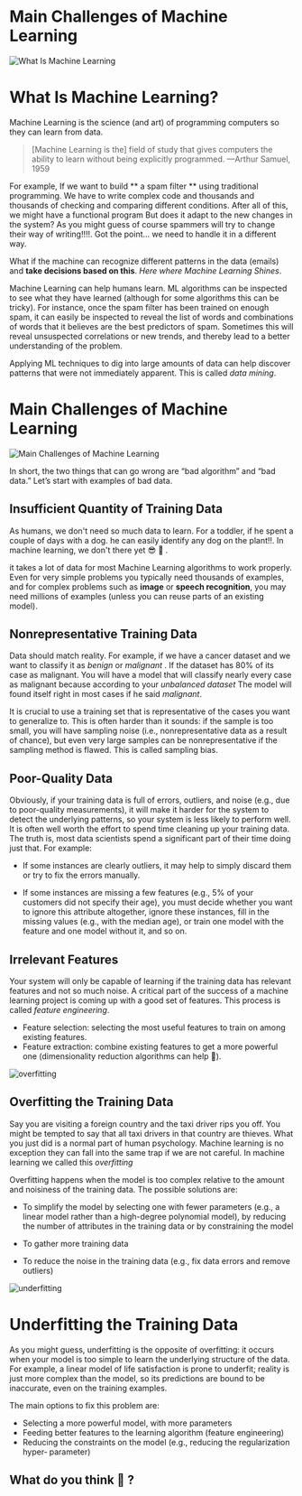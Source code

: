 # Main Challenges of Machine Learning

![What Is Machine Learning](https://images.unsplash.com/photo-1550432163-9cb326104944?ixid=MnwxMjA3fDB8MHxwaG90by1wYWdlfHx8fGVufDB8fHx8&ixlib=rb-1.2.1&auto=format&fit=crop&w=1600&q=80)

# What Is Machine Learning?
Machine Learning is the science (and art) of programming computers so they can learn from data.

> [Machine Learning is the] field of study that gives computers the ability to learn without being explicitly programmed.
—Arthur Samuel, 1959

For example, If we want to build  ** a spam filter ** using traditional programming. We have to write complex code and thousands and thousands of checking and comparing different conditions. After all of this, we might have a functional program But does it adapt to the new changes in the system? As you might guess of course spammers will try to change their way of writing!!!!. Got the point... we need to handle it in a different way. 

What if the machine can recognize different patterns in the data (emails) and **take decisions based on this**. *Here where Machine Learning Shines*.



Machine Learning can help humans learn. ML algorithms can be inspected to see what they have learned (although for some algorithms this can be tricky). For instance, once the spam filter has been trained on enough spam, it can easily be inspected to reveal the list of words and combinations of words that it believes are the best predictors of spam. Sometimes this will reveal unsuspected correlations or new trends, and thereby lead to a better understanding of the problem.

Applying ML techniques to dig into large amounts of data can help discover patterns that were not immediately apparent. This is called *data mining*.



# Main Challenges of Machine Learning 

![Main Challenges of Machine Learning ](https://images.unsplash.com/photo-1501526029524-a8ea952b15be?ixid=MnwxMjA3fDB8MHxwaG90by1wYWdlfHx8fGVufDB8fHx8&ixlib=rb-1.2.1&auto=format&fit=crop&w=1600&q=80)


In short, the two things that can go wrong  are “bad algorithm” and “bad data.” Let’s start with examples of bad data.

## Insufficient Quantity of Training Data

As humans, we don't need so much data to learn. For a toddler, if he spent a couple of days with a dog. he can easily identify any dog on the plant!!. In machine learning, we don't there yet 😎 🚀 .

it takes a lot of data for most Machine Learning algorithms to work properly. Even for very simple problems you typically need thousands of examples, and for complex problems such as **image** or **speech recognition**, you may need millions of examples (unless you can reuse parts of an existing model).




## Nonrepresentative Training Data

Data should match reality. For example, if we have a cancer dataset and we want to classify it as *benign* or *malignant* . If the dataset has 80% of its case as malignant. You will have a model that will classify nearly every case as malignant because according to your *unbalanced dataset* The model will found itself right in most cases if he said *malignant*.  

It is crucial to use a training set that is representative of the cases you want to generalize to. This is often harder than it sounds: if the sample is too small, you will have sampling noise (i.e., nonrepresentative data as a result of chance), but even very large samples can be nonrepresentative if the sampling method is flawed. This is called sampling bias.



## Poor-Quality Data 
Obviously, if your training data is full of errors, outliers, and noise (e.g., due to poor-quality measurements), it will make it harder for the system to detect the underlying patterns, so your system is less likely to perform well. It is often well worth the effort to spend time cleaning up your training data. 
The truth is, most data scientists spend a significant part of their time doing just that. 
For example:
- If some instances are clearly outliers, it may help to simply discard them or try to fix the errors manually.

- If some instances are missing a few features (e.g., 5% of your customers did not specify their age), you must decide whether you want to ignore this attribute altogether, ignore these instances, fill in the missing values (e.g., with the median age), or train one model with the feature and one model without it, and so on.

## Irrelevant Features 

Your system will only be capable of learning if the training data has relevant features and not so much noise. A critical part of the success of a machine learning project is coming up with a good set of features. This process is called *feature engineering*. 

- Feature selection: selecting the most useful features to train on among existing features.
- Feature extraction: combine existing features to get a more powerful one (dimensionality reduction algorithms can help 🙌).



![overfitting](https://images.unsplash.com/photo-1558021212-51b6ecfa0db9?ixid=MnwxMjA3fDB8MHxwaG90by1wYWdlfHx8fGVufDB8fHx8&ixlib=rb-1.2.1&auto=format&fit=crop&w=1600&q=80)

 ## Overfitting the Training Data

Say you are visiting a foreign country and the taxi driver rips you off. You might be tempted to say that all taxi drivers in that country are thieves. What you just did is a normal part of human psychology. Machine learning is no exception they can fall into the same trap if we are not careful. In machine learning we called this *overfitting*


Overfitting happens when the model is too complex relative to the amount and noisiness of the training data. The possible solutions are:

- To simplify the model by selecting one with fewer parameters (e.g., a linear model rather than a high-degree polynomial model), by reducing the number of attributes in the training data or by constraining the model

- To gather more training data

- To reduce the noise in the training data (e.g., fix data errors and remove outliers)


![underfitting](https://images.unsplash.com/photo-1489976908522-aabacf277f49?ixlib=rb-1.2.1&ixid=MnwxMjA3fDB8MHxwaG90by1wYWdlfHx8fGVufDB8fHx8&auto=format&fit=crop&w=1600&q=80)

# Underfitting the Training Data
As you might guess, underfitting is the opposite of overfitting: it occurs when your model is too simple to learn the underlying structure of the data. For example, a linear model of life satisfaction is prone to underfit; reality is just more complex than the model, so its predictions are bound to be inaccurate, even on the training examples.

The main options to fix this problem are:
-  Selecting a more powerful model, with more parameters
-  Feeding better features to the learning algorithm (feature engineering)
-  Reducing the constraints on the model (e.g., reducing the regularization hyper‐ parameter)

## What do you think 💭 ?



